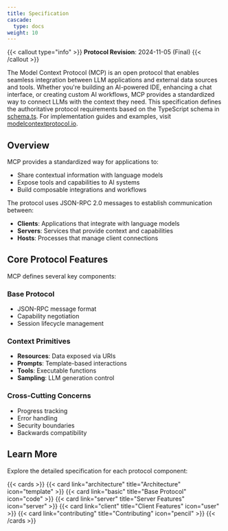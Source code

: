 ```yaml
---
title: Specification
cascade:
  type: docs
weight: 10
---
```


{{< callout type="info" >}}
**Protocol Revision**: 2024-11-05 (Final)
{{< /callout >}}

The Model Context Protocol (MCP) is an open protocol that enables seamless integration between LLM applications and external data sources and tools. Whether you're building an AI-powered IDE, enhancing a chat interface, or creating custom AI workflows, MCP provides a standardized way to connect LLMs with the context they need. This specification defines the authoritative protocol requirements based on the TypeScript schema in [schema.ts](https://github.com/modelcontextprotocol/specification/blob/main/schema/schema.ts). For implementation guides and examples, visit [modelcontextprotocol.io](https://modelcontextprotocol.io).

## Overview

MCP provides a standardized way for applications to:

- Share contextual information with language models
- Expose tools and capabilities to AI systems
- Build composable integrations and workflows

The protocol uses JSON-RPC 2.0 messages to establish communication between:

- **Clients**: Applications that integrate with language models
- **Servers**: Services that provide context and capabilities
- **Hosts**: Processes that manage client connections

## Core Protocol Features

MCP defines several key components:

### Base Protocol
- JSON-RPC message format
- Capability negotiation
- Session lifecycle management

### Context Primitives
- **Resources**: Data exposed via URIs
- **Prompts**: Template-based interactions
- **Tools**: Executable functions
- **Sampling**: LLM generation control

### Cross-Cutting Concerns
- Progress tracking
- Error handling
- Security boundaries
- Backwards compatibility

## Learn More

Explore the detailed specification for each protocol component:

{{< cards >}}
  {{< card link="architecture" title="Architecture" icon="template" >}}
  {{< card link="basic" title="Base Protocol" icon="code" >}}
  {{< card link="server" title="Server Features" icon="server" >}}
  {{< card link="client" title="Client Features" icon="user" >}}
  {{< card link="contributing" title="Contributing" icon="pencil" >}}
{{< /cards >}}
